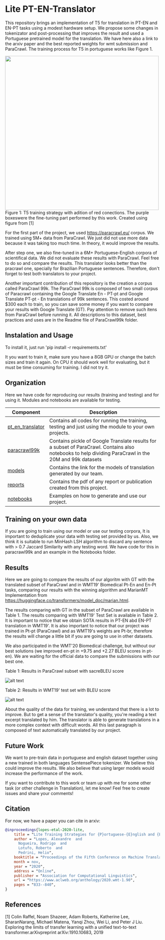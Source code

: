 # Lite PT-EN-Translator

This repository brings an implementation of T5 for translation in PT-EN and EN-PT tasks using a modest hardware setup. We propose some changes in tokenizator and post-processing that improves the result and used a Portuguese pretrained model for the translation. We have here also a link to the arxiv paper and the best reported weights for wmt submission and ParaCrawl. The training process for T5 in portuguese works like Figure 1. 

<img src="https://github.com/unicamp-dl/Lite-T5-Translation/blob/master/figs/t5.png" width="500">
Figure 1: T5 training strategy with adition of red conections.  The purple boxeswere the fine-tuning part performed by this work.  Created using figure from [1]

For the first part of the project, we used https://paracrawl.eu/ corpus. We trained using 5M+ data from ParaCrawl. We just did not use more data because it was taking too much time. In theory, it would improve the results.

After step one, we also fine-tuned in a 6M+ Portuguese-English corpora of scientifical data. We did not evaluate these results with ParaCrawl. Feel free to do so and compare the results. This translator looks better than the pracrawl one, specially for Brazilian Portuguese sentences. Therefore, don't forget to test both translators to your project. 

Another important contribution of this repository is the creation a corpus called ParaCrawl 99k. The ParaCrawl 99k is composed of two small corpus of Paracrawl containing the Google Translate En - PT-pt and Google Translate PT-pt - En translations of 99k sentences. This costed around $300 each to train, so you can save some money if you want to compare your results with Google Translate (GT). Pay attention to remove such itens from ParaCrawl before running it. All descriptions to this dataset, best practices and uses are in the Readme file of ParaCrawl99k folder. 

## Instalation and Usage

To install it, just run 'pip install -r requirements.txt'

It you want to train it, make sure you have a 8GB GPU or change the batch sizes and train it again. On CPU it should work well for evaluating, but it must be time consuming for training. I did not try it.

## Organization

Here we have code for reproducing our results (training and testing) and for using it. Modules and notebooks are available for testing.

| Component | Description |
| ------ | ------ |
| [pt_en_translator](https://github.com/unicamp-dl/Lite-T5-Translation/tree/master/pt_en_translator/) | Contains all codes for running the training, testing and just using the module to your own projects.
| [paracrawl99k](https://github.com/unicamp-dl/Lite-T5-Translation/tree/master/ParaCrawl99k/) | Contains pickle of Google Translate results for a subset of ParaCrawl. Contains also notebooks to help dividing ParaCrawl in the 20M and 99k datasets|
| [models](https://github.com/unicamp-dl/Lite-T5-Translation/tree/master/models/) | Contains the link for the models of translation generated by our team. |
| [reports](https://github.com/unicamp-dl/Lite-T5-Translation/tree/master/reports/) | Contains the pdf of any report or publication created from this project. |
| [notebooks](https://github.com/unicamp-dl/Lite-T5-Translation/tree/master/notebooks/) | Examples on how to generate and use our project. |

## Training on your own data

If you are going to train using our model or use our testing corpora, It is important to deduplicate your data with testing set provided by us. Also, we think it is suitable to run MinHash LSH algorithm to discard any sentence with > 0.7 Jaccard Similarity with any testing word. We have code for this in paracrawl99k and an example in the Notebooks folder.

## Results

Here we are going to compare the results of our algoritm with GT with the translated subset of ParaCrawl and in WMT19' Biomedical Pt-En and En-Pt tasks, comparing our results with the winning algorithm and MarianMT Implementation from https://huggingface.co/transformers/model_doc/marian.html. 

The results comparing with GT in the subset of ParaCrawl are available in Table 1. The results comparing with WMT19' Test Set is available in Table 2. It is important to notice that we obtain SOTA results in PT-EN abd EN-PT translation in WMT19'. It is also important to notice that our project was trained in Pt-pt (ParaCrawl) and as WMT19's weights are Pt-br, therefore the results will change a little bit if you are going to use in other datasets. 

We also participated in the WMT'20 Biomedical challenge, but without our best solutions (we improved en-pt in +9.75 and +2.27 BLEU scores in pt-en). We are waiting for the official data to compare the submissions with our best one.

Table 1: Results in ParaCrawl subset with sacreBLEU score

![alt text](https://github.com/unicamp-dl/Lite-T5-Translation/blob/master/figs/results_gt_2.png)


Table 2: Results in WMT19' test set with BLEU score

![alt text](https://github.com/unicamp-dl/Lite-T5-Translation/blob/master/figs/results_wmt.png)

About the quality of the data for training, we understand that there is a lot to improve. But to get a sense of the translator's quality, you're reading a text excerpt translated by him. The translator is able to generate translations in a more complex context with difficult words. All this last paragraph is composed of text automatically translated by our project.

## Future Work

We want to pre-train data in portuguese and english dataset together using a new trained in both languages SentensePiece tokenizer. We believe this could improve the results. We also believe that using larger models would increase the performance of the work.

If you want to contribute to this work or team up with me for some other task (or other challenge in Translation), let me know! Feel free to create issues and share your comments!


## Citation

For now, we have a paper you can cite in arxiv:
```bibtex
@inproceedings{lopes-etal-2020-lite,
    title = "Lite Training Strategies for {P}ortuguese-{E}nglish and {E}nglish-{P}ortuguese Translation",
    author = "Lopes, Alexandre  and
      Nogueira, Rodrigo  and
      Lotufo, Roberto  and
      Pedrini, Helio",
    booktitle = "Proceedings of the Fifth Conference on Machine Translation",
    month = nov,
    year = "2020",
    address = "Online",
    publisher = "Association for Computational Linguistics",
    url = "https://www.aclweb.org/anthology/2020.wmt-1.90",
    pages = "833--840",
}
```
## References

[1] Colin  Raffel,   Noam  Shazeer,   Adam  Roberts,   Katherine  Lee,   SharanNarang, Michael Matena, Yanqi Zhou, Wei Li, and Peter J Liu.  Exploring the limits of transfer learning with a unified text-to-text transformer.arXivpreprint arXiv:1910.10683, 2019
